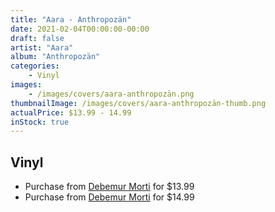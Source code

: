 ```yaml
---
title: "Aara - Anthropozän"
date: 2021-02-04T00:00:00-00:00
draft: false
artist: "Aara"
album: "Anthropozän"
categories:
    - Vinyl
images:
    - /images/covers/aara-anthropozän.png
thumbnailImage: /images/covers/aara-anthropozän-thumb.png
actualPrice: $13.99 - 14.99
inStock: true
---
```


## Vinyl
* Purchase from [Debemur Morti](https://debemurmorti.aisamerch.com/item/98677) for $13.99
* Purchase from [Debemur Morti](https://debemurmorti.aisamerch.com/item/98729) for $14.99
